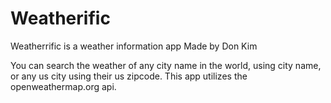 # Weatherific

Weatherrific is a weather information app Made by Don Kim

You can search the weather of any city name in the world, using city name, or any us city using their us zipcode.
This app utilizes the openweathermap.org api.
